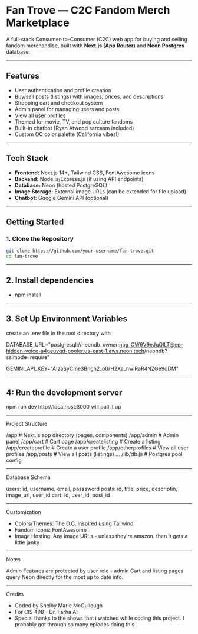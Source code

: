# Fan Trove — C2C Fandom Merch Marketplace

A full-stack Consumer-to-Consumer (C2C) web app for buying and selling fandom merchandise, built with **Next.js (App Router)** and **Neon Postgres** database.

---

## Features

- User authentication and profile creation
- Buy/sell posts (listings) with images, prices, and descriptions
- Shopping cart and checkout system
- Admin panel for managing users and posts
- View all user profiles
- Themed for movie, TV, and pop culture fandoms
- Built-in chatbot (Ryan Atwood sarcasm included)
- Custom OC color palette (California vibes!)

---

## Tech Stack

- **Frontend:** Next.js 14+, Tailwind CSS, FontAwesome icons
- **Backend:** Node.js/Express.js (if using API endpoints)
- **Database:** Neon (hosted PostgreSQL)
- **Image Storage:** External image URLs (can be extended for file upload)
- **Chatbot:** Google Gemini API (optional)

---

## Getting Started

### 1. **Clone the Repository**

```sh
git clone https://github.com/your-username/fan-trove.git
cd fan-trove

```
----
## 2. Install dependencies 

- npm install

----

## 3. Set Up Environment Variables

create an .env file in the root directory with 


DATABASE_URL="postgresql://neondb_owner:npg_OW6V9eJqQlLT@ep-hidden-voice-a4geuyqd-pooler.us-east-1.aws.neon.tech/neondb?sslmode=require"


GEMINI_API_KEY="AIzaSyCme3Bngh2_o0rH2Xa_nwIRaR4NZGe9qDM"

----
## 4: Run the development server


npm run dev
http://localhost:3000 will pull it up

----
Project Structure

/app                # Next.js app directory (pages, components)
/app/admin          # Admin panel
/app/cart           # Cart page
/app/createlisting  # Create a listing
/app/createprofile  # Create a user profile
/app/otherprofiles  # View all user profiles
/app/posts          # View all posts (listings)
...
/lib/db.js          # Postgres pool config


----
Database Schema

users: id, username, email, passsword
posts: id, title, price, descriptin, image_url, user_id
cart: id, user_id, post_id


----
Customization 

- Colors/Themes: The O.C. inspired using Tailwind
- Fandom Icons: FontAwesome
- Image Hosting: Any image URLs - unless they're amazon. then it gets a little janky

-----
Notes

Admin Features are protected by user role - admin
Cart and listing pages query Neon directly for the most up to date info.

-----
Credits


 - Coded by Shelby Marie McCullough
- For CIS 498 - Dr. Farha Ali
- Special thanks to the shows that i watched while coding this project. I probably got through so many epiodes doing this


